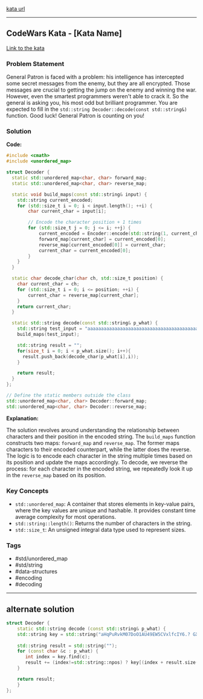 [kata url](https://www.codewars.com/kata/52cf02cd825aef67070008fa/train/cpp)


---

## CodeWars Kata - [Kata Name]

[Link to the kata](#)

### Problem Statement

General Patron is faced with a problem: his intelligence has intercepted some secret messages from the enemy, but they are all encrypted. Those messages are crucial to getting the jump on the enemy and winning the war. However, even the smartest programmers weren't able to crack it. So the general is asking you, his most odd but brilliant programmer. You are expected to fill in the `std::string Decoder::decode(const std::string&)` function. Good luck! General Patron is counting on you!

### Solution

**Code:**

```cpp
#include <cmath>
#include <unordered_map>

struct Decoder {
  static std::unordered_map<char, char> forward_map;
  static std::unordered_map<char, char> reverse_map;

  static void build_maps(const std::string& input) {
    std::string current_encoded;
    for (std::size_t i = 0; i < input.length(); ++i) {
        char current_char = input[i];

        // Encode the character position + 1 times
        for (std::size_t j = 0; j <= i; ++j) {
            current_encoded = Encoder::encode(std::string(1, current_char));
            forward_map[current_char] = current_encoded[0];
            reverse_map[current_encoded[0]] = current_char;
            current_char = current_encoded[0];
        }
    }
  }

  static char decode_char(char ch, std::size_t position) {
    char current_char = ch;
    for (std::size_t i = 0; i <= position; ++i) {
        current_char = reverse_map[current_char];
    }
    return current_char;
  }

  static std::string decode(const std::string& p_what) {  
    std::string test_input = "aaaaaaaaaaaaaaaaaaaaaaaaaaaaaaaaaaaaaaaaaaaaaaaaaaaaaaaaaaaaaaaaaaaaaaaaaaaaaaaaaaaaaaaaaaaaaaaaaaaaaaaaaaaaaaaaaaaaaaaaaaaa!@#$%^&*()_+-";
    build_maps(test_input);

    std::string result = "";
    for(size_t i = 0; i < p_what.size(); i++){
      result.push_back(decode_char(p_what[i],i));
    }

    return result;
  }
};

// Define the static members outside the class
std::unordered_map<char, char> Decoder::forward_map;
std::unordered_map<char, char> Decoder::reverse_map;
```

**Explanation:**

The solution revolves around understanding the relationship between characters and their position in the encoded string. The `build_maps` function constructs two maps: `forward_map` and `reverse_map`. The former maps characters to their encoded counterpart, while the latter does the reverse. The logic is to encode each character in the string multiple times based on its position and update the maps accordingly. To decode, we reverse the process: for each character in the encoded string, we repeatedly look it up in the `reverse_map` based on its position.

### Key Concepts

- `std::unordered_map`: A container that stores elements in key-value pairs, where the key values are unique and hashable. It provides constant time average complexity for most operations.
- `std::string::length()`: Returns the number of characters in the string.
- `std::size_t`: An unsigned integral data type used to represent sizes.

### Tags

- #std/unordered_map
- #std/string
- #data-structures
- #encoding
- #decoding

---

## alternate solution

```C++
struct Decoder {
	static std::string decode (const std::string& p_what) {  
    std::string key = std::string("aHqPuRvkM07DoO1AU49EW5CVxlfcIY6.? GXyTwS3BngKZzmNtjeJriLsQ28,Fphdb");
    
    std::string result = std::string("");
    for (const char &c : p_what) {
       int index = key.find(c);
       result += (index!=std::string::npos) ? key[(index + result.size() + 1) % key.size()] : c;
    }

    return result;
	}
};
```

